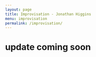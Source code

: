 ```yaml
---
layout: page
title: Improvisation - Jonathan Higgins
menu: improvisation
permalink: /improvisation/
---
```


# update coming soon